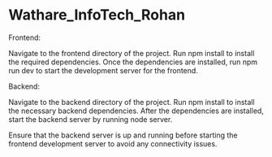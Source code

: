 ﻿# Wathare_InfoTech_Rohan
 
Frontend:

Navigate to the frontend directory of the project.
Run npm install to install the required dependencies.
Once the dependencies are installed, run npm run dev to start the development server for the frontend.

Backend:

Navigate to the backend directory of the project.
Run npm install to install the necessary backend dependencies.
After the dependencies are installed, start the backend server by running node server.

Ensure that the backend server is up and running before starting the frontend development server to avoid any connectivity issues.
